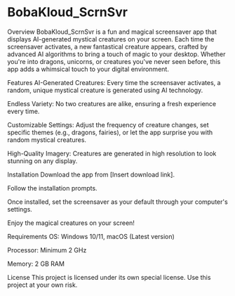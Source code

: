 # BobaKloud_ScrnSvr
Overview
BobaKloud_ScrnSvr is a fun and magical screensaver app that displays AI-generated mystical creatures on your screen.
Each time the screensaver activates, a new fantastical creature appears, crafted by advanced AI algorithms to bring a touch of magic to your desktop.
Whether you're into dragons, unicorns, or creatures you've never seen before, this app adds a whimsical touch to your digital environment.

Features
AI-Generated Creatures: Every time the screensaver activates, a random, unique mystical creature is generated using AI technology.

Endless Variety: No two creatures are alike, ensuring a fresh experience every time.

Customizable Settings: Adjust the frequency of creature changes, set specific themes (e.g., dragons, fairies), or let the app surprise you with random mystical creatures.

High-Quality Imagery: Creatures are generated in high resolution to look stunning on any display.

Installation
Download the app from [Insert download link].

Follow the installation prompts.

Once installed, set the screensaver as your default through your computer's settings.

Enjoy the magical creatures on your screen!

Requirements
OS: Windows 10/11, macOS (Latest version)

Processor: Minimum 2 GHz

Memory: 2 GB RAM

License
This project is licensed under its own special license.
Use this project at your own risk.
